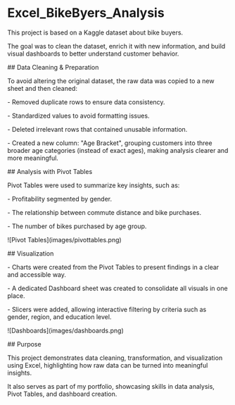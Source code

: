 # Excel\_BikeByers\_Analysis



This project is based on a Kaggle dataset about bike buyers.

The goal was to clean the dataset, enrich it with new information, and build visual dashboards to better understand customer behavior.



\## Data Cleaning \& Preparation

To avoid altering the original dataset, the raw data was copied to a new sheet and then cleaned:

\- Removed duplicate rows to ensure data consistency.

\- Standardized values to avoid formatting issues.

\- Deleted irrelevant rows that contained unusable information.

\- Created a new column: "Age Bracket", grouping customers into three broader age categories (instead of exact ages), making analysis clearer and more meaningful.



\## Analysis with Pivot Tables

Pivot Tables were used to summarize key insights, such as:

\- Profitability segmented by gender.

\- The relationship between commute distance and bike purchases.

\- The number of bikes purchased by age group.

!\[Pivot Tables](images/pivottables.png)



\## Visualization

\- Charts were created from the Pivot Tables to present findings in a clear and accessible way.

\- A dedicated Dashboard sheet was created to consolidate all visuals in one place.

\- Slicers were added, allowing interactive filtering by criteria such as gender, region, and education level.



!\[Dashboards](images/dashboards.png)



\## Purpose

This project demonstrates data cleaning, transformation, and visualization using Excel, highlighting how raw data can be turned into meaningful insights.

It also serves as part of my portfolio, showcasing skills in data analysis, Pivot Tables, and dashboard creation.

